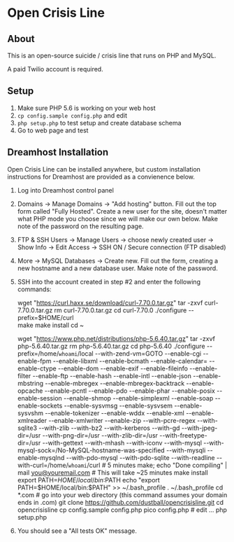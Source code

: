 # Open Crisis Line

## About

This is an open-source suicide / crisis line that runs on PHP and MySQL.

A paid Twilio account is required.

## Setup

1. Make sure PHP 5.6 is working on your web host
2. `cp config.sample config.php` and edit
3. `php setup.php` to test setup and create database schema 
4. Go to web page and test


## Dreamhost Installation

Open Crisis Line can be installed anywhere, but custom installation instructions for Dreamhost are provided as a convienence below.

1. Log into Dreamhost control panel
2. Domains -> Manage Domains -> "Add hosting" button.  Fill out the top form called "Fully Hosted".  Create a new user for the site, doesn't matter what PHP mode you choose since we will make our own below.  Make note of the password on the resulting page.
3. FTP & SSH Users -> Manage Users -> choose newly created user -> Show Info -> Edit Access -> SSH ON / Secure connection (FTP disabled)
4. More -> MySQL Databases -> Create new.  Fill out the form, creating a new hostname and a new database user.  Make note of the password.
5. SSH into the account created in step #2 and enter the following commands:

    wget "https://curl.haxx.se/download/curl-7.70.0.tar.gz"
    tar -zxvf curl-7.70.0.tar.gz 
    rm curl-7.70.0.tar.gz 
    cd curl-7.70.0
    ./configure --prefix=$HOME/curl  
    make
    make install
    cd ~
       
    wget "https://www.php.net/distributions/php-5.6.40.tar.gz"
    tar -zxvf php-5.6.40.tar.gz
    rm php-5.6.40.tar.gz
    cd php-5.6.40
    ./configure --prefix=/home/`whoami`/local --with-zend-vm=GOTO --enable-cgi --enable-fpm --enable-libxml --enable-bcmath --enable-calendar= --enable-ctype --enable-dom --enable-exif --enable-fileinfo --enable-filter --enable-ftp --enable-hash --enable-intl --enable-json --enable-mbstring --enable-mbregex --enable-mbregex-backtrack --enable-opcache --enable-pcntl --enable-pdo --enable-phar --enable-posix --enable-session --enable-shmop --enable-simplexml --enable-soap --enable-sockets --enable-sysvmsg --enable-sysvsem --enable-sysvshm --enable-tokenizer --enable-wddx --enable-xml --enable-xmlreader --enable-xmlwriter --enable-zip --with-pcre-regex --with-sqlite3 --with-zlib --with-bz2 --with-kerberos --with-gd --with-jpeg-dir=/usr --with-png-dir=/usr --with-zlib-dir=/usr --with-freetype-dir=/usr --with-gettext --with-mhash --with-iconv --with-mysql --with-mysql-sock=/No-MySQL-hostname-was-specified --with-mysqli --enable-mysqlnd --with-pdo-mysql --with-pdo-sqlite --with-readline  --with-curl=/home/`whoami`/curl # 5 minutes
    make; echo "Done compiling" | mail you@youremail.com # This will take ~25 minutes
    make install
    export PATH=$HOME/local/bin:$PATH
    echo "export PATH=$HOME/local/bin:\$PATH" >> ~/.bash_profile
    . ~/.bash_profile
    cd *.com  # go into your web directory (this command assumes your domain ends in .com)
    git clone https://github.com/dustball/opencrisisline.git
    cd opencrisisline
    cp config.sample config.php 
    pico config.php # edit ...
    php setup.php
    
6. You should see a "All tests OK" message.

    
    